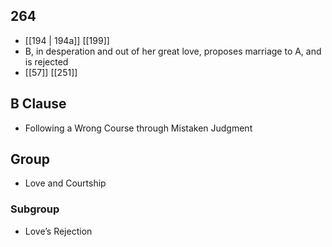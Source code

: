 ## 264
- [[194 | 194a]] [[199]] 
- B, in desperation and out of her great love, proposes marriage to A, and is rejected
- [[57]] [[251]] 

## B Clause
- Following a Wrong Course through Mistaken Judgment

## Group
- Love and Courtship

### Subgroup
- Love’s Rejection

